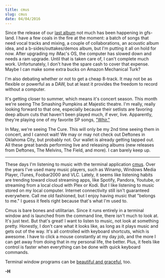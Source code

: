 ```yaml
---
title: cmus
slug: cmus
date: 04/04/2016
---
```


Since the release of our [last album](../nineteen-ninety-five) not much has been happening in gfs-land. I have a few coals in the fire at the moment: a batch of songs that need vocal tracks and mixing, a couple of collaborations, an acoustic album idea, and a b-sides/outtakes/demos album, but I'm putting it all on hold for now. After upgrading my iMac's OS, the computer has slowed down and needs a ram upgrade. Until that is taken care of, I can't complete much work. Unfortunately, I don't have the spare cash to cover that expense. Maybe I can make some extra bucks on Amazon Mechanical Turk?

I'm also debating whether or not to get a cheap 8-track. It may not be as flexible or powerful as a DAW, but at least it provides the freedom to record without a computer.

It's getting closer to summer, which means it's concert season. This month we're seeing The Smashing Pumpkins at Majestic theatre. I'm really, really looking forward to that one, especially because their setlists are favoring deep album cuts that haven't been played much, if ever, live. Apparently, they're playing one of my favorite SP songs, ["Whir."](https://vimeo.com/39292217)

In May, we're seeing The Cure. This will only be my 2nd time seeing them in concert, and I cannot wait! We may or may not check out Deftones in Oklahoma City, but probably not. Our wallet is already getting tapped out. All these great bands performing live and releasing albums (new releases from Deftones, The Melvins, The Field, and more). I can barely keep up.

---

These days I'm listening to music with the terminal application [cmus](https://cmus.github.io/). Over the years I've used many music players, such as Winamp, Windows Media Player, iTunes, Foobar2000 and VLC. Lately, it seems like listening habits are trending toward cloud streaming apps, like Spotify, Pandora, Youtube, or streaming from a local cloud with Plex or Kodi. But I like listening to music stored on my local computer. Internet connectivity still isn't guaranteed everywhere. Call me old fashioned, but I enjoy having music that "belongs to me." I guess it feels right because that's what I'm used to.

Cmus is bare bones and utilitarian. Since it runs entirely in a terminal window and is launched from the command line, there isn't much to look at. It's just text. But that's great! I want to listen to music, not look at something pretty. Honestly, I don't care what it looks like, as long as it plays music and gets out of the way. It's all controlled with keyboard shortcuts, which is awesome. I have to click a mouse constantly at my day job, and the more I can get away from doing that in my personal life, the better. Plus, it feels like control is faster when everything can be done with quick keyboard commands.

Terminal window programs can be [beautiful and graceful](../cmus/cmus.jpg), too.

**-H**
